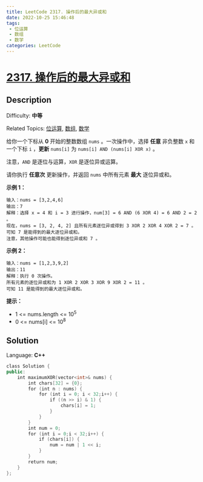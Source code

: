 ```yaml
---
title: LeetCode 2317. 操作后的最大异或和
date: 2022-10-25 15:46:48
tags:
 - 位运算
 - 数组
 - 数学
categories: LeetCode
---
```


# [2317\. 操作后的最大异或和](https://leetcode.cn/problems/maximum-xor-after-operations/)

## Description

Difficulty: **中等**  

Related Topics: [位运算](https://leetcode.cn/tag/bit-manipulation/), [数组](https://leetcode.cn/tag/array/), [数学](https://leetcode.cn/tag/math/)


给你一个下标从 **0** 开始的整数数组 `nums` 。一次操作中，选择 **任意** 非负整数 `x` 和一个下标 `i` ，**更新** `nums[i]` 为 `nums[i] AND (nums[i] XOR x)` 。

注意，`AND` 是逐位与运算，`XOR` 是逐位异或运算。

请你执行 **任意次** 更新操作，并返回 `nums` 中所有元素 **最大** 逐位异或和。

**示例 1：**

```
输入：nums = [3,2,4,6]
输出：7
解释：选择 x = 4 和 i = 3 进行操作，num[3] = 6 AND (6 XOR 4) = 6 AND 2 = 2 。
现在，nums = [3, 2, 4, 2] 且所有元素逐位异或得到 3 XOR 2 XOR 4 XOR 2 = 7 。
可知 7 是能得到的最大逐位异或和。
注意，其他操作可能也能得到逐位异或和 7 。
```

**示例 2：**

```
输入：nums = [1,2,3,9,2]
输出：11
解释：执行 0 次操作。
所有元素的逐位异或和为 1 XOR 2 XOR 3 XOR 9 XOR 2 = 11 。
可知 11 是能得到的最大逐位异或和。
```

**提示：**

*   1 <= nums.length <= 10<sup>5</sup>
*   0 <= nums[i] <= 10<sup>8</sup>


## Solution

Language: **C++**

```c++
class Solution {
public:
    int maximumXOR(vector<int>& nums) {
        int chars[32] = {0};
        for (int n : nums) {
            for (int i = 0; i < 32;i++) {
                if ((n >> i) & 1) {
                    chars[i] = 1;
                }
            }
        }
        int num = 0;
        for (int i = 0;i < 32;i++) {
            if (chars[i]) {
                num = num | 1 << i;
            }
        }
        return num;
    }
};
```
